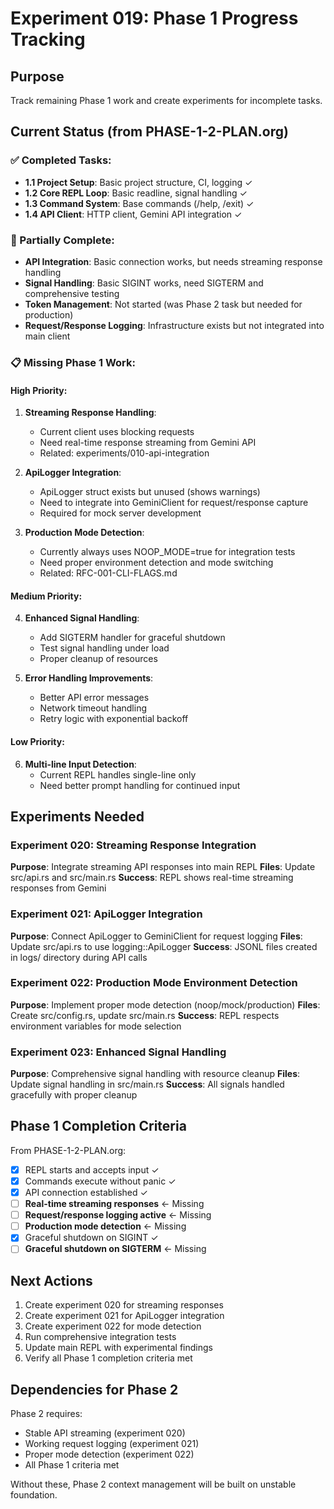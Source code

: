 # Experiment 019: Phase 1 Progress Tracking

## Purpose
Track remaining Phase 1 work and create experiments for incomplete tasks.

## Current Status (from PHASE-1-2-PLAN.org)

### ✅ Completed Tasks:
- **1.1 Project Setup**: Basic project structure, CI, logging ✓
- **1.2 Core REPL Loop**: Basic readline, signal handling ✓  
- **1.3 Command System**: Base commands (/help, /exit) ✓
- **1.4 API Client**: HTTP client, Gemini API integration ✓

### 🔧 Partially Complete:
- **API Integration**: Basic connection works, but needs streaming response handling
- **Signal Handling**: Basic SIGINT works, need SIGTERM and comprehensive testing
- **Token Management**: Not started (was Phase 2 task but needed for production)
- **Request/Response Logging**: Infrastructure exists but not integrated into main client

### 📋 Missing Phase 1 Work:

#### High Priority:
1. **Streaming Response Handling**: 
   - Current client uses blocking requests
   - Need real-time response streaming from Gemini API
   - Related: experiments/010-api-integration

2. **ApiLogger Integration**:
   - ApiLogger struct exists but unused (shows warnings)
   - Need to integrate into GeminiClient for request/response capture
   - Required for mock server development

3. **Production Mode Detection**:
   - Currently always uses NOOP_MODE=true for integration tests
   - Need proper environment detection and mode switching
   - Related: RFC-001-CLI-FLAGS.md

#### Medium Priority:
4. **Enhanced Signal Handling**:
   - Add SIGTERM handler for graceful shutdown
   - Test signal handling under load
   - Proper cleanup of resources

5. **Error Handling Improvements**:
   - Better API error messages
   - Network timeout handling
   - Retry logic with exponential backoff

#### Low Priority:
6. **Multi-line Input Detection**:
   - Current REPL handles single-line only
   - Need better prompt handling for continued input

## Experiments Needed

### Experiment 020: Streaming Response Integration
**Purpose**: Integrate streaming API responses into main REPL
**Files**: Update src/api.rs and src/main.rs
**Success**: REPL shows real-time streaming responses from Gemini

### Experiment 021: ApiLogger Integration  
**Purpose**: Connect ApiLogger to GeminiClient for request logging
**Files**: Update src/api.rs to use logging::ApiLogger
**Success**: JSONL files created in logs/ directory during API calls

### Experiment 022: Production Mode Environment Detection
**Purpose**: Implement proper mode detection (noop/mock/production)
**Files**: Create src/config.rs, update src/main.rs
**Success**: REPL respects environment variables for mode selection

### Experiment 023: Enhanced Signal Handling
**Purpose**: Comprehensive signal handling with resource cleanup
**Files**: Update signal handling in src/main.rs
**Success**: All signals handled gracefully with proper cleanup

## Phase 1 Completion Criteria

From PHASE-1-2-PLAN.org:
- [x] REPL starts and accepts input ✓
- [x] Commands execute without panic ✓  
- [x] API connection established ✓
- [ ] **Real-time streaming responses** ← Missing
- [ ] **Request/response logging active** ← Missing
- [ ] **Production mode detection** ← Missing
- [x] Graceful shutdown on SIGINT ✓
- [ ] **Graceful shutdown on SIGTERM** ← Missing

## Next Actions

1. Create experiment 020 for streaming responses
2. Create experiment 021 for ApiLogger integration
3. Create experiment 022 for mode detection
4. Run comprehensive integration tests
5. Update main REPL with experimental findings
6. Verify all Phase 1 completion criteria met

## Dependencies for Phase 2

Phase 2 requires:
- Stable API streaming (experiment 020)
- Working request logging (experiment 021) 
- Proper mode detection (experiment 022)
- All Phase 1 criteria met

Without these, Phase 2 context management will be built on unstable foundation.